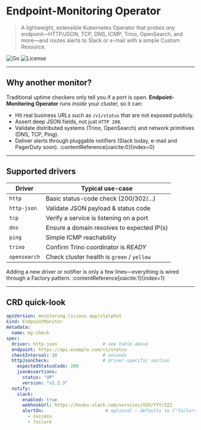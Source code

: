 # Endpoint-Monitoring Operator

> A lightweight, extensible Kubernetes Operator that probes *any* endpoint—HTTP/JSON, TCP, DNS, ICMP, Trino, OpenSearch, and more—and routes alerts to Slack or e-mail with a simple Custom Resource.  

![Go](https://img.shields.io/badge/Go-%3E%3D1.23-blue?logo=go)
![License](https://img.shields.io/github/license/LiciousTech/endpoint-monitoring-operator)

---

## Why another monitor?

Traditional uptime checkers only tell you if a port is open. **Endpoint-Monitoring Operator** runs *inside* your cluster, so it can:

* Hit real business URLs such as `/v1/status` that are not exposed publicly.  
* Assert deep JSON fields, not just `HTTP 200`.  
* Validate distributed systems (Trino, OpenSearch) and network primitives (DNS, TCP, Ping).  
* Deliver alerts through pluggable notifiers (Slack today, e-mail and PagerDuty soon). :contentReference[oaicite:0]{index=0}

---

## Supported drivers

| Driver        | Typical use-case                                   |
|---------------|----------------------------------------------------|
| `http`        | Basic status-code check (200/302/…​)               |
| `http-json`   | Validate JSON payload & status code                |
| `tcp`         | Verify a service is listening on a port            |
| `dns`         | Ensure a domain resolves to expected IP(s)         |
| `ping`        | Simple ICMP reachability                           |
| `trino`       | Confirm Trino coordinator is *READY*               |
| `opensearch`  | Check cluster health is `green` / `yellow`         |

Adding a new driver or notifier is only a few lines—everything is wired through a Factory pattern. :contentReference[oaicite:1]{index=1}

---

## CRD quick-look

```yaml
apiVersion: monitoring.licious.app/v1alpha1
kind: EndpointMonitor
metadata:
  name: my-check
spec:
  driver: http-json                 # see table above
  endpoint: https://api.example.com/v1/status
  checkInterval: 30                 # seconds
  httpJsonCheck:                    # driver-specific section
    expectedStatusCode: 200
    jsonAssertions:
      status: "UP"
      version: "v1.2.3"
  notify:
    slack:
      enabled: true
      webhookUrl: https://hooks.slack.com/services/XXX/YYY/ZZZ
      alertOn:                       # optional – defaults to ["failure"]
        - success
        - failure
